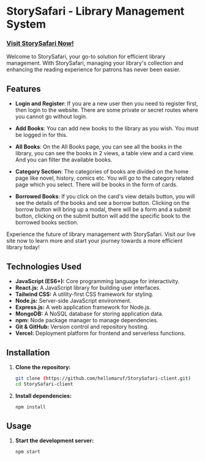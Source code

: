 # StorySafari - Library Management System


### [Visit StorySafari Now!](https://story-safari.web.app/)

Welcome to StorySafari, your go-to solution for efficient library management. With StorySafari, managing your library's collection and enhancing the reading experience for patrons has never been easier. 

## Features

- **Login and Register**: If you are a new user then you need to register first, then login to the website. There are some private or secret routes where you cannot go without login.

- **Add Books**: You can add new books to the library as you wish. You must be logged in for this.

- **All Books**: On the All Books page, you can see all the books in the library, you can see the books in 2 views, a table view and a card view. And you can filter the available books.

- **Category Section**: The categories of books are divided on the home page like novel, history, comics etc. You will go to the category related page which you select. There will be books in the form of cards.

- **Borrowed Books**: If you click on the card's view details button, you will see the details of the books and see a borrow button. Clicking on the borrow button will bring up a modal, there will be a form and a submit button, clicking on the submit button will add the specific book to the borrowed books section.

Experience the future of library management with StorySafari. Visit our live site now to learn more and start your journey towards a more efficient library today!

## Technologies Used

- **JavaScript (ES6+):** Core programming language for interactivity.
- **React.js:** A JavaScript library for building user interfaces.
- **Tailwind CSS:** A utility-first CSS framework for styling.
- **Node.js:** Server-side JavaScript environment.
- **Express.js:** A web application framework for Node.js.
- **MongoDB:** A NoSQL database for storing application data.
- **npm:** Node package manager to manage dependencies.
- **Git & GitHub:** Version control and repository hosting.
- **Vercel:** Deployment platform for frontend and serverless functions.

## Installation

1. **Clone the repository:**

    ```sh
    git clone (https://github.com/hellomaruf/StorySafari-client.git)
    cd StorySafari-client
    ```

2. **Install dependencies:**

    ```sh
    npm install
    ```

## Usage

1. **Start the development server:**

    ```sh
    npm start
    ```
